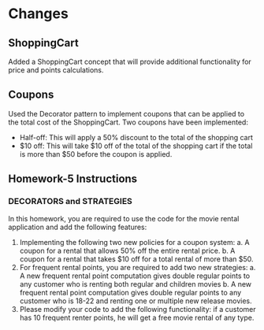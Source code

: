 # Changes

## ShoppingCart

Added a ShoppingCart concept that will provide additional functionality for price and points calculations.

## Coupons

Used the Decorator pattern to implement coupons that can be applied to the total cost of the ShoppingCart.  Two coupons have been implemented:

* Half-off: This will apply a 50% discount to the total of the shopping cart
* \$10 off: This will take \$10 off of the total of the shopping cart if the total is more than $50 before the coupon is applied.

## Homework-5 Instructions

### DECORATORS and STRATEGIES

In this homework, you are required to use the code for the movie rental application and add the following features:

1) Implementing the following two new policies for a coupon system:
a. A coupon for a rental that allows 50% off the entire rental price.
b. A coupon for a rental that takes \$10 off for a total rental of more than \$50.
2) For frequent rental points, you are required to add two new strategies:
a. A new frequent rental point computation gives double regular points to any customer who is renting both regular and children movies
b. A new frequent rental point computation gives double regular points to any customer who is 18-22 and renting one or multiple new release movies.
3) Please modify your code to add the following functionality: if a customer has 10 frequent renter points, he will get a free movie rental of any type.